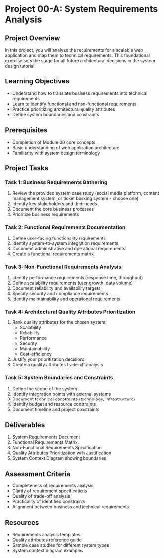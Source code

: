 # Project 00-A: System Requirements Analysis

## Project Overview
In this project, you will analyze the requirements for a scalable web application and map them to technical requirements. This foundational exercise sets the stage for all future architectural decisions in the system design tutorial.

## Learning Objectives
- Understand how to translate business requirements into technical requirements
- Learn to identify functional and non-functional requirements
- Practice prioritizing architectural quality attributes
- Define system boundaries and constraints

## Prerequisites
- Completion of Module 00 core concepts
- Basic understanding of web application architecture
- Familiarity with system design terminology

## Project Tasks

### Task 1: Business Requirements Gathering
1. Review the provided system case study (social media platform, content management system, or ticket booking system - choose one)
2. Identify key stakeholders and their needs
3. Document the core business processes
4. Prioritize business requirements

### Task 2: Functional Requirements Documentation
1. Define user-facing functionality requirements
2. Identify system-to-system integration requirements
3. Document administrative and operational requirements
4. Create a functional requirements matrix

### Task 3: Non-Functional Requirements Analysis
1. Identify performance requirements (response time, throughput)
2. Define scalability requirements (user growth, data volume)
3. Document reliability and availability targets
4. Specify security and compliance requirements
5. Identify maintainability and operational requirements

### Task 4: Architectural Quality Attributes Prioritization
1. Rank quality attributes for the chosen system:
   - Scalability
   - Reliability
   - Performance
   - Security
   - Maintainability
   - Cost-efficiency
2. Justify your prioritization decisions
3. Create a quality attributes trade-off analysis

### Task 5: System Boundaries and Constraints
1. Define the scope of the system
2. Identify integration points with external systems
3. Document technical constraints (technology, infrastructure)
4. Identify budget and resource constraints
5. Document timeline and project constraints

## Deliverables
1. System Requirements Document
2. Functional Requirements Matrix
3. Non-Functional Requirements Specification
4. Quality Attributes Prioritization with Justification
5. System Context Diagram showing boundaries

## Assessment Criteria
- Completeness of requirements analysis
- Clarity of requirement specifications
- Quality of trade-off analysis
- Practicality of identified constraints
- Alignment between business and technical requirements

## Resources
- Requirements analysis templates
- Quality attributes reference guide
- Sample case studies for different system types
- System context diagram examples